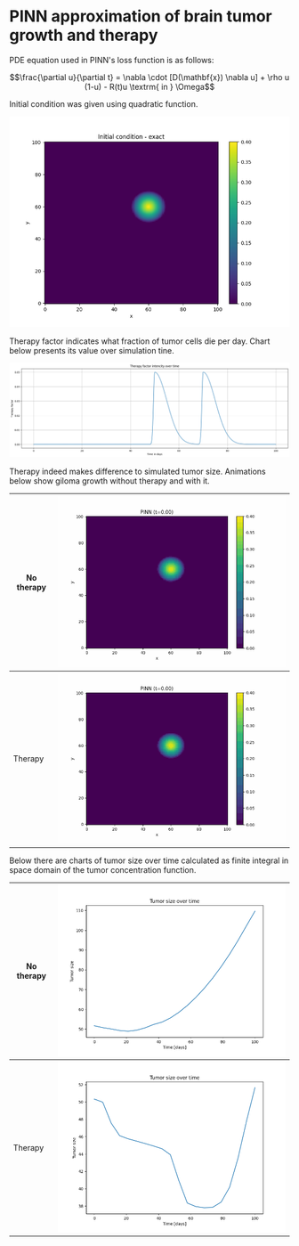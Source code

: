 # PINN approximation of brain tumor growth and therapy

PDE equation used in PINN's loss function is as follows:

$$\frac{\partial u}{\partial t} = \nabla \cdot [D(\mathbf{x}) \nabla u] + \rho u  (1-u) - R(t)u \textrm{ in } \Omega$$

Initial condition was given using quadratic function.

![Initial condition](./resources/therapy/initial_condition.png)

Therapy factor indicates what fraction of tumor cells die per day. Chart below presents its value over simulation tine. 

![Simualtion of Giloma growth without therapy](./resources/therapy/therapy-intencity.png)

Therapy indeed makes difference to simulated tumor size. Animations below show giloma growth without therapy and with it. 

|No therapy|![Simualtion of Giloma growth without therapy](./resources/no-therapy/animation.gif)|
|---|---|
|Therapy|![Simualtion of Giloma growth with therapy](./resources/therapy/animation.gif)|

Below there are charts of tumor size over time calculated as finite integral in space domain of the tumor concentration function. 

|No therapy|![Tumor size over time without therapy](./resources/no-therapy/tumor-size-over-time.png)|
|---|---|
|Therapy|![Tumor size over time with therapy](./resources/therapy/tumor-size-over-time.png)|
